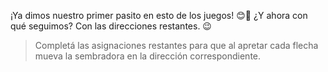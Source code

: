 <gs-attire attire-url="https://raw.githubusercontent.com/MumukiProject/mumuki-guia-gobstones-eventos-kids/master/assets/attires/config_1552685468604.json"></gs-attire>

<gs-toolbox toolbox-url="https://raw.githubusercontent.com/MumukiProject/mumuki-guia-gobstones-eventos-kids/master/assets/toolbox_1554479911696.xml"></gs-toolbox>

<gs-keyboard-config keyboard-url="https://raw.githubusercontent.com/MumukiProject/mumuki-guia-gobstones-eventos-kids/master/assets/keyboard.json"></gs-keyboard-config>

¡Ya dimos nuestro primer pasito en esto de los juegos! :blush::tada: ¿Y ahora con qué seguimos? Con las direcciones restantes. :wink:

> Completá las asignaciones restantes para que al apretar cada flecha mueva la sembradora en la dirección correspondiente. 
